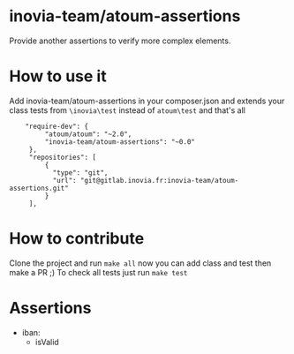 inovia-team/atoum-assertions
=======

Provide another assertions to verify more complex elements.

How to use it
=======

Add inovia-team/atoum-assertions in your composer.json and extends your class
tests from `\inovia\test` instead of `atoum\test` and that's all

```
    "require-dev": {
         "atoum/atoum": "~2.0",
         "inovia-team/atoum-assertions": "~0.0"
     },
     "repositories": [
         {
           "type": "git",
           "url": "git@gitlab.inovia.fr:inovia-team/atoum-assertions.git"
         }
     ],
```

How to contribute
======

Clone the project and run `make all` now you can add class and test then make a PR ;)
To check all tests just run `make test`

Assertions
=======

- iban:
    * isValid
